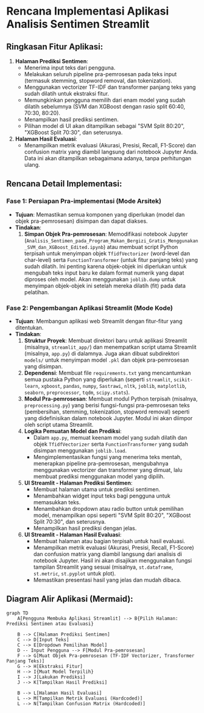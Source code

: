 # Rencana Implementasi Aplikasi Analisis Sentimen Streamlit

## Ringkasan Fitur Aplikasi:

1.  **Halaman Prediksi Sentimen**:
    *   Menerima input teks dari pengguna.
    *   Melakukan seluruh pipeline pra-pemrosesan pada teks input (termasuk stemming, stopword removal, dan tokenization).
    *   Menggunakan vectorizer TF-IDF dan transformer panjang teks yang sudah dilatih untuk ekstraksi fitur.
    *   Memungkinkan pengguna memilih dari enam model yang sudah dilatih sebelumnya (SVM dan XGBoost dengan rasio split 60:40, 70:30, 80:20).
    *   Menampilkan hasil prediksi sentimen.
    *   Pilihan model di UI akan ditampilkan sebagai "SVM Split 80:20", "XGBoost Split 70:30", dan seterusnya.
2.  **Halaman Hasil Evaluasi**:
    *   Menampilkan metrik evaluasi (Akurasi, Presisi, Recall, F1-Score) dan confusion matrix yang diambil langsung dari notebook Jupyter Anda. Data ini akan ditampilkan sebagaimana adanya, tanpa perhitungan ulang.

## Rencana Detail Implementasi:

### Fase 1: Persiapan Pra-implementasi (Mode Arsitek)

*   **Tujuan**: Memastikan semua komponen yang diperlukan (model dan objek pra-pemrosesan) disimpan dan dapat diakses.
*   **Tindakan**:
    1.  **Simpan Objek Pra-pemrosesan**: Memodifikasi notebook Jupyter (`Analisis_Sentimen_pada_Program_Makan_Bergizi_Gratis_Menggunakan_SVM_dan_XGBoost_Edited.ipynb`) atau membuat script Python terpisah untuk menyimpan objek `TfidfVectorizer` (word-level dan char-level) serta `FunctionTransformer` (untuk fitur panjang teks) yang sudah dilatih. Ini penting karena objek-objek ini diperlukan untuk mengubah teks input baru ke dalam format numerik yang dapat diproses oleh model. Akan menggunakan `joblib.dump` untuk menyimpan objek-objek ini setelah mereka dilatih (fit) pada data pelatihan.

### Fase 2: Pengembangan Aplikasi Streamlit (Mode Kode)

*   **Tujuan**: Membangun aplikasi web Streamlit dengan fitur-fitur yang ditentukan.
*   **Tindakan**:
    1.  **Struktur Proyek**: Membuat direktori baru untuk aplikasi Streamlit (misalnya, `streamlit_app/`) dan menempatkan script utama Streamlit (misalnya, `app.py`) di dalamnya. Juga akan dibuat subdirektori `models/` untuk menyimpan model `.pkl` dan objek pra-pemrosesan yang disimpan.
    2.  **Dependensi**: Membuat file `requirements.txt` yang mencantumkan semua pustaka Python yang diperlukan (seperti `streamlit`, `scikit-learn`, `xgboost`, `pandas`, `numpy`, `Sastrawi`, `nltk`, `joblib`, `matplotlib`, `seaborn`, `preprocessor`, `tqdm`, `scipy.stats`).
    3.  **Modul Pra-pemrosesan**: Membuat modul Python terpisah (misalnya, `preprocessing.py`) yang berisi fungsi-fungsi pra-pemrosesan teks (pembersihan, stemming, tokenization, stopword removal) seperti yang didefinisikan dalam notebook Jupyter. Modul ini akan diimpor oleh script utama Streamlit.
    4.  **Logika Pemuatan Model dan Prediksi**:
        *   Dalam `app.py`, memuat keenam model yang sudah dilatih dan objek `TfidfVectorizer` serta `FunctionTransformer` yang sudah disimpan menggunakan `joblib.load`.
        *   Mengimplementasikan fungsi yang menerima teks mentah, menerapkan pipeline pra-pemrosesan, mengubahnya menggunakan vectorizer dan transformer yang dimuat, lalu membuat prediksi menggunakan model yang dipilih.
    5.  **UI Streamlit - Halaman Prediksi Sentimen**:
        *   Membuat halaman utama untuk prediksi sentimen.
        *   Menambahkan widget input teks bagi pengguna untuk memasukkan teks.
        *   Menambahkan dropdown atau radio button untuk pemilihan model, menampilkan opsi seperti "SVM Split 80:20", "XGBoost Split 70:30", dan seterusnya.
        *   Menampilkan hasil prediksi dengan jelas.
    6.  **UI Streamlit - Halaman Hasil Evaluasi**:
        *   Membuat halaman atau bagian terpisah untuk hasil evaluasi.
        *   Menampilkan metrik evaluasi (Akurasi, Presisi, Recall, F1-Score) dan confusion matrix yang diambil langsung dari analisis di notebook Jupyter. Hasil ini akan disajikan menggunakan fungsi tampilan Streamlit yang sesuai (misalnya, `st.dataframe`, `st.metric`, `st.pyplot` untuk plot).
        *   Memastikan presentasi hasil yang jelas dan mudah dibaca.

## Diagram Alir Aplikasi (Mermaid):

```mermaid
graph TD
    A[Pengguna Membuka Aplikasi Streamlit] --> B{Pilih Halaman: Prediksi Sentimen atau Evaluasi}

    B --> C[Halaman Prediksi Sentimen]
    C --> D[Input Teks]
    C --> E[Dropdown Pemilihan Model]
    D -- Input Pengguna --> F[Modul Pra-pemrosesan]
    F --> G[Muat Objek Pra-pemrosesan (TF-IDF Vectorizer, Transformer Panjang Teks)]
    G --> H[Ekstraksi Fitur]
    H --> I{Muat Model Terpilih}
    I --> J[Lakukan Prediksi]
    J --> K[Tampilkan Hasil Prediksi]

    B --> L[Halaman Hasil Evaluasi]
    L --> M[Tampilkan Metrik Evaluasi (Hardcoded)]
    L --> N[Tampilkan Confusion Matrix (Hardcoded)]